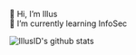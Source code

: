 👋 Hi, I’m Illus \
🌱 I’m currently learning InfoSec

<img align="center" src="https://github-readme-stats.vercel.app/api?username=IllusID&show_icons=true&theme=light&line_height=27" alt="IllusID's github stats"/>
